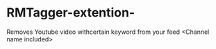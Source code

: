# RMTagger-extention-
Removes Youtube video withcertain keyword from your feed &lt;Channel name included>
